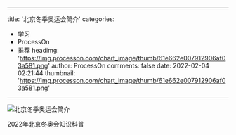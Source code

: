
---
title: '北京冬季奥运会简介'
categories: 
 - 学习
 - ProcessOn
 - 推荐
headimg: 'https://img.processon.com/chart_image/thumb/61e662e007912906af03a581.png'
author: ProcessOn
comments: false
date: 2022-02-04 02:21:44
thumbnail: 'https://img.processon.com/chart_image/thumb/61e662e007912906af03a581.png'
---

<div>   
<img class="thumb" alt="北京冬季奥运会简介" src="https://img.processon.com/chart_image/thumb/61e662e007912906af03a581.png" referrerpolicy="no-referrer">
<p>2022年北京冬奥会知识科普</p>  
</div>
            